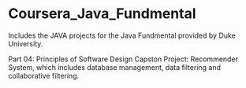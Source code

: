 # Coursera_Java_Fundmental
Includes the JAVA projects for the Java Fundmental provided by Duke University. 

Part 04: Principles of Software Design
Capston Project: Recommender System, which includes database management, data filtering and collaborative filtering. 
